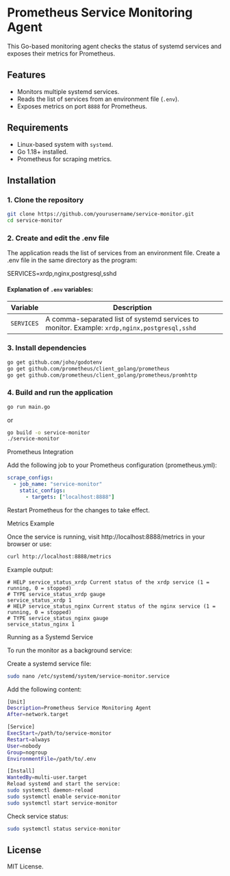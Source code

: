 # Prometheus Service Monitoring Agent

This Go-based monitoring agent checks the status of systemd services and exposes their metrics for Prometheus.

## Features

- Monitors multiple systemd services.
- Reads the list of services from an environment file (`.env`).
- Exposes metrics on port `8888` for Prometheus.

## Requirements

- Linux-based system with `systemd`.
- Go 1.18+ installed.
- Prometheus for scraping metrics.

## Installation

### 1. Clone the repository

```sh
git clone https://github.com/yourusername/service-monitor.git
cd service-monitor
```

### 2. Create and edit the .env file

The application reads the list of services from an environment file. Create a .env file in the same directory as the program:

SERVICES=xrdp,nginx,postgresql,sshd

#### Explanation of `.env` variables:

| Variable   | Description                                                                                  |
| ---------- | -------------------------------------------------------------------------------------------- |
| `SERVICES` | A comma-separated list of systemd services to monitor. Example: `xrdp,nginx,postgresql,sshd` |

### 3. Install dependencies

```bash
go get github.com/joho/godotenv
go get github.com/prometheus/client_golang/prometheus
go get github.com/prometheus/client_golang/prometheus/promhttp
```

### 4. Build and run the application

```bash
go run main.go
```

or

```bash
go build -o service-monitor
./service-monitor
```

Prometheus Integration

Add the following job to your Prometheus configuration (prometheus.yml):

```yaml
scrape_configs:
  - job_name: "service-monitor"
    static_configs:
      - targets: ["localhost:8888"]
```

Restart Prometheus for the changes to take effect.

Metrics Example

Once the service is running, visit http://localhost:8888/metrics in your browser or use:

```bash
curl http://localhost:8888/metrics
```

Example output:

```nginx
# HELP service_status_xrdp Current status of the xrdp service (1 = running, 0 = stopped)
# TYPE service_status_xrdp gauge
service_status_xrdp 1
# HELP service_status_nginx Current status of the nginx service (1 = running, 0 = stopped)
# TYPE service_status_nginx gauge
service_status_nginx 1
```

Running as a Systemd Service

To run the monitor as a background service:

Create a systemd service file:

```bash
sudo nano /etc/systemd/system/service-monitor.service
```

Add the following content:

```bash
[Unit]
Description=Prometheus Service Monitoring Agent
After=network.target

[Service]
ExecStart=/path/to/service-monitor
Restart=always
User=nobody
Group=nogroup
EnvironmentFile=/path/to/.env

[Install]
WantedBy=multi-user.target
Reload systemd and start the service:
sudo systemctl daemon-reload
sudo systemctl enable service-monitor
sudo systemctl start service-monitor
```

Check service status:

```bash
sudo systemctl status service-monitor
```

## License

MIT License.
